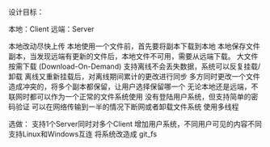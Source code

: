 设计目标：

本地：Client
远端：Server

本地改动尽快上传
本地使用一个文件前，首先要将副本下载到本地
本地保存文件副本，当发现远端有更新的文件后，本地文件不可用，需要从远端下载。
大文件按需下载 (Download-On-Demand)
支持离线不会丢失数据，系统可以反复挂载/卸载
离线又重新挂载后，对离线期间累计的更改进行同步
多方同时更改一个文件造成冲突的，将多个副本都保留，让用户选择保留哪一个
无论本地还是远端，不联网时都可以作为一个正常的文件系统使用
没有登陆用户系统，但支持简单的密码验证
可以在网络传输到一半的情况下断网或者卸载文件系统
使用多线程


选做：
支持1个Server同时对多个Client
增加用户系统，不同用户可见的内容不同
支持Linux和Windows互连
将系统改造成 git_fs
